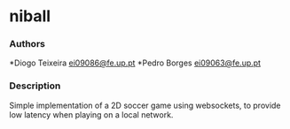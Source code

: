 niball
======

### Authors
*Diogo Teixeira <ei09086@fe.up.pt>
*Pedro Borges <ei09063@fe.up.pt>

### Description
Simple implementation of a 2D soccer game using websockets, to provide low
latency when playing on a local network.
